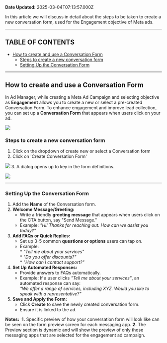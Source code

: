 **Date Updated:** 2025-03-04T07:13:57.000Z

In this article we will discuss in detail about the steps to be taken to create a new conversation form, used for the Engagement objective of Meta ads.

---

## **TABLE OF CONTENTS**

  
* [How to create and use a Conversation Form](#How-to-create-and-use-a-Conversation-Form)  
   * [Steps to create a new conversation form](#Steps%C2%A0to-create-a-new-conversation-form)  
   * [Setting Up the Conversation Form](#Setting-Up-the-Conversation-Form)

  
---

## **How to create and use a Conversation Form**

  
In Ad Manager, while creating a Meta Ad Campaign and selecting objective as **Engagement** allows you to create a new or select a pre-created Conversation Form. To enhance engagement and improve lead collection, you can set up a **Conversation Form** that appears when users click on your ad.

  
![](https://s3.amazonaws.com/cdn.freshdesk.com/data/helpdesk/attachments/production/155042577236/original/F71wZfhdwSPdsyDCIGLHhkMwDcNRJdkaww.png?1741051018)

  
### **Steps** to create a new conversation form

1. Click on the dropdown of create new or select a Conversation form
2. Click on 'Create Conversation Form'  
    
    
![](https://s3.amazonaws.com/cdn.freshdesk.com/data/helpdesk/attachments/production/155042577287/original/x0I2arpJjSnNOnBQjQZHzJxmkBgBTWWUMQ.png?1741051213)
3. A dialog opens up to key in the form definitions.  
    
![](https://s3.amazonaws.com/cdn.freshdesk.com/data/helpdesk/attachments/production/155042577422/original/Wh2Gy2w34civEYBlYZQrvJr33mEIwBYcsg.png?1741051553)

---

### **Setting Up the Conversation Form**

1. Add the **Name** of the Conversation form.
2. **Welcome Message/Greeting:**  
   * Write a friendly **greeting message** that appears when users click on the CTA button, say "Send Message."  
   * Example: _"Hi! Thanks for reaching out. How can we assist you today?"_
3. **Add FAQs or Quick Replies:**  
   * Set up 3-5 common **questions or options** users can tap on.  
   * Example:  
         * _"Tell me about your services"_  
         * _"Do you offer discounts?"_  
         * _"How can I contact support?"_
4. **Set Up Automated Responses:**  
   * Provide answers to FAQs automatically.  
   * Example: If a user clicks _"Tell me about your services"_, an automated response can say:  
   _"We offer a range of services, including XYZ. Would you like to speak with a representative?"_
5. **Save and Apply the Form:**  
   * Click **Create** to save the newly created conversation form.  
   * Ensure it is linked to the ad.

  
**Notes:** 
**1.** Specific preview of how your conversation form will look like can be seen on the form preview screen for each messaging app.
**2.** The Preview section is dynamic and will show the preview of only those messaging apps that are selected for the engagement ad campaign.
  
  